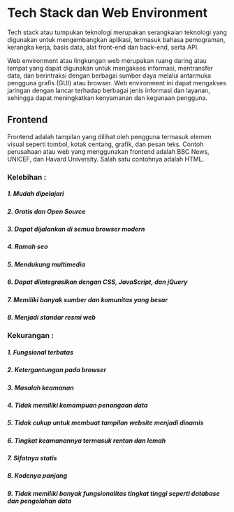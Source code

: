 # Tech Stack dan Web Environment

Tech stack atau tumpukan teknologi merupakan serangkaian teknologi yang digunakan untuk mengembangkan aplikasi, termasuk bahasa pemograman, kerangka kerja, basis data, alat front-end dan back-end, serta API.

Web environment atau lingkungan web merupakan ruang daring atau tempat yang dapat digunakan untuk mengakses informasi, mentransfer data, dan berintraksi dengan berbagai sumber daya melalui antarmuka pengguna grafis (GUI) atau browser. Web environment ini dapat mengakses jaringan dengan lancar terhadap berbagai jenis informasi dan layanan, sehingga dapat meningkatkan kenyamanan dan kegunaan pengguna. 

## Frontend
Frontend adalah tampilan yang dilihat oleh pengguna termasuk elemen visual seperti tombol, kotak centang, grafik, dan pesan teks. Contoh perusahaan atau web yang menggunakan frontend adalah BBC News, UNICEF, dan Havard University. Salah satu contohnya adalah HTML.

### Kelebihan :

#####  1. Mudah dipelajari
#####  2. Gratis dan Open Source
#####  3. Dapat dijalankan di semua browser modern
#####  4. Ramah seo
#####  5. Mendukung multimedia
#####  6. Dapat diintegrasikan dengan CSS, JavaScript, dan jQuery
#####  7. Memiliki banyak sumber dan komunitas yang besar
#####  8. Menjadi standar resmi web

### Kekurangan :

#####  1. Fungsional terbatas
#####  2. Ketergantungan pada browser
#####  3. Masalah keamanan
#####  4. Tidak memiliki kemampuan penangaan data
#####  5. Tidak cukup untuk membuat tampilan website menjadi dinamis
#####  6. Tingkat keamanannya termasuk rentan dan lemah
#####  7. Sifatnya statis
#####  8. Kodenya panjang
#####  9. Tidak memiliki banyak fungsionalitas tingkat tinggi seperti database dan pengolahan data

### 

